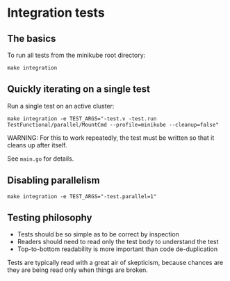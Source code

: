 # Integration tests

## The basics

To run all tests from the minikube root directory:

`make integration`

## Quickly iterating on a single test

Run a single test on an active cluster:

`make integration -e TEST_ARGS="-test.v -test.run TestFunctional/parallel/MountCmd --profile=minikube --cleanup=false"`

WARNING: For this to work repeatedly, the test must be written so that it cleans up after itself.

See `main.go` for details.

## Disabling parallelism

`make integration -e TEST_ARGS="-test.parallel=1"`

## Testing philosophy

- Tests should be so simple as to be correct by inspection
- Readers should need to read only the test body to understand the test
- Top-to-bottom readability is more important than code de-duplication

Tests are typically read with a great air of skepticism, because chances are they are being read only when things are broken. 
